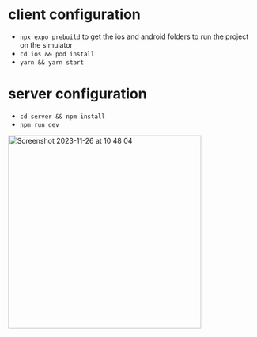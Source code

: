 # client configuration

- ```npx expo prebuild``` to get the ios and android folders to run the project on the simulator
- ```cd ios && pod install```
- ```yarn && yarn start```

# server configuration

- ```cd server && npm install```
- ```npm run dev```




<img width="390" alt="Screenshot 2023-11-26 at 10 48 04" src="https://github.com/dancomanlive/react-query-offline/assets/16872821/919d2ab1-cca6-4ef7-b4f7-e1ad5ebd33ef">
